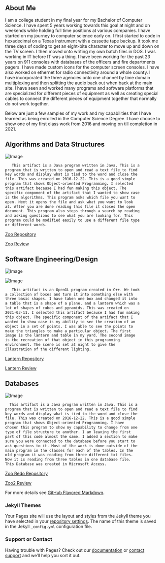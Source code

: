 ## About Me

   I am a college student in my final year for my Bachelor of Computer Science. I have spent 5 years working towards this goal at night and on weekends while holding full time positions at various companies. I have started on my journey to computer science early on. I first started to code in hexadecimal on a Texas Instrument with a cassette tape backup. It took me three days of coding to get an eight-bite character to move up and down on the TV screen. I then moved onto writing my own batch files in DOS. I was working in IT before IT was a thing. I have been working for the past 23 years on 911 consoles with databases of the officers and fire departments pagers. I have made custom icons for the computer screen consoles. I have also worked on ethernet for radio connectivity around a whole county. I have incorporated the three agencies onto one channel by time domain multiplexing and then splitting the audio back out when back at the main site. I have seen and worked many programs and software platforms that are specialized for different pieces of equipment as well as creating special cables to connect the different pieces of equipment together that normally do not work together.

   Below are just a few samples of my work and my capabilities that I have learned as being enrolled in the Computer Science Degree. I have choose to show one of my first class work from 2016 and moving on till completion in 2021.



## **Algorithms and Data Structures**

![Image](Zoo.PNG)

```markdown
   This artifact is a Java program written in Java. This is a
program that is written to open and read a text file to find
key words and display what is tied to the word and close the
file. This was created on 2016-12-22. This is a good simple
program that shows Object-oriented Programming. I selected 
this artifact because I had fun making this object. The 
specific component of the artifact that I wanted to show case
is the algorithms. This program asks which file you want to
open. Next it opens the file and ask what you want to look
at. After you are done reading this file it closes the open 
document. This program also steps through a search by reading
and asking questions to see what you are looking for. This
program could be modified easily to use a different file type
or different words.
```
[Zoo Repository](ZOO3.zip)

[Zoo Review](IT145review.mp4)


## **Software Engineering/Design**
![Image](mod2milestone2.jpg)

![Image](lantern.PNG)




```markdown
   This artifact is an OpenGL program created in C++. We took
a collection of boxes and turn it into something else with
three basic shapes. I have taken one box and changed it into
a table that is a shape of a plane, and a lantern which was a
lot of shapes of cubes and pyramids. This was created on
2021-03-11. I selected this artifact because I had fun making
this object. The specific component of the artifact that I
wanted to show case is my ability to see the creation of an
object in a set of points. I was able to see the points to
make the triangles to make a particular object. The first
image is the lantern and table in my yard. The second image
is the recreation of that object in this programming
environment. The scene is set at night to give the
illustration of the different lighting.
```
[Lantern Repository](Lantern.zip )

[Lantern Review](LanternReview.mp4)




## **Databases**

![Image](Zoo2.PNG)

```markdown
  This artifact is a Java program written in Java. This is a 
program that is written to open and read a text file to find
key words and display what is tied to the word and close the
file. This was created on 2016-12-22. This is a good simple
program that shows Object-oriented Programming. I have
chosen this program to show my capability to change from one
type of file structure to another. I am leaving the first 
part of this code almost the same. I added a section to make
sure you were connected to the database before you start to
ask questions to it. Most of the work is done outside of the
main program in the classes for each of the tables. In the
old program it was reading from three different txt files. 
Now it is reading from three tables in one database file. 
This Database was created in Microsoft Access.
```
[Zoo Redo Repository](Zoo2.zip)

[Zoo2 Review](Zoo2.mp4)



For more details see [GitHub Flavored Markdown](https://guides.github.com/features/mastering-markdown/).

### Jekyll Themes

Your Pages site will use the layout and styles from the Jekyll theme you have selected in your [repository settings](https://github.com/ShadowDweller205/CS499/settings/pages). The name of this theme is saved in the Jekyll `_config.yml` configuration file.

### Support or Contact

Having trouble with Pages? Check out our [documentation](https://docs.github.com/categories/github-pages-basics/) or [contact support](https://support.github.com/contact) and we’ll help you sort it out.
